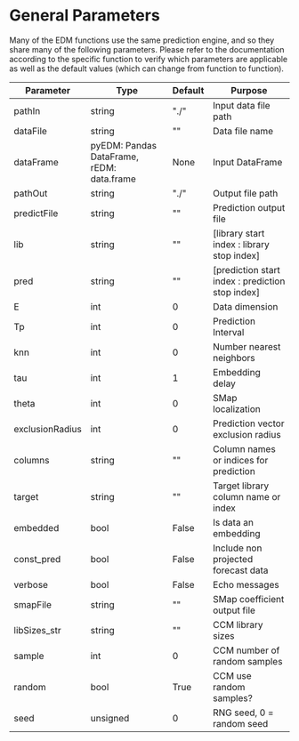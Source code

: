 # General Parameters

Many of the EDM functions use the same prediction engine, 
and so they share many of the following parameters. 
Please refer to the documentation according to the specific function
to verify which parameters are applicable as well as the default values 
(which can change from function to function).

| Parameter | Type | Default | Purpose |
| --------- | ---- | ------- | ------- |
| pathIn    | string | "./"  | Input data file path | 
| dataFile  | string | ""    | Data file name | 
| dataFrame | pyEDM: Pandas DataFrame, rEDM: data.frame | None |Input DataFrame| 
| pathOut   | string | "./"  | Output file path | 
| predictFile | string | ""  | Prediction output file | 
| lib       | string | ""    | [library start index : library stop index] | 
| pred      | string | ""    | [prediction start index : prediction stop index] | 
| E         | int    | 0     | Data dimension | 
| Tp        | int    | 0     | Prediction Interval | 
| knn       | int    | 0     | Number nearest neighbors | 
| tau       | int    | 1     | Embedding delay | 
| theta     | int    | 0     | SMap localization | 
| exclusionRadius | int | 0  | Prediction vector exclusion radius | 
| columns   | string | ""    | Column names or indices for prediction | 
| target    | string | ""    | Target library column name or index |
| embedded  | bool   | False | Is data an embedding |
| const_pred| bool   | False | Include non projected forecast data |
| verbose   | bool   | False | Echo messages |
| smapFile  | string | ""    | SMap coefficient output file |
| libSizes_str | string | "" | CCM library sizes |
| sample    | int    | 0     | CCM number of random samples |
| random    | bool   | True  | CCM use random samples? |
| seed      | unsigned | 0   | RNG seed, 0 = random seed |

